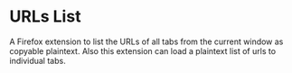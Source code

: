# URLs List

A Firefox extension to list the URLs of all tabs from the current window as copyable plaintext.
Also this extension can load a plaintext list of urls to individual tabs.
